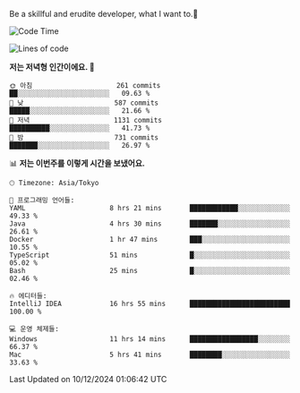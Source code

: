 Be a skillful and erudite developer, what I want to.👶

<!--START_SECTION:waka-->
![Code Time](http://img.shields.io/badge/Code%20Time-1%2C472%20hrs%2039%20mins-blue)

![Lines of code](https://img.shields.io/badge/%EC%A0%80%EB%8A%94%20%EC%97%AC%ED%83%9C%EA%B9%8C%EC%A7%80%20-918.3%20thousand%20%EC%A4%84%EC%9D%98%20%EC%BD%94%EB%93%9C%EB%A5%BC%20%EC%9E%91%EC%84%B1%ED%96%88%EC%96%B4%EC%9A%94.-blue)

**저는 저녁형 인간이에요. 🦉** 

```text
🌞 아침                     261 commits         ██░░░░░░░░░░░░░░░░░░░░░░░   09.63 % 
🌆 낮　                     587 commits         █████░░░░░░░░░░░░░░░░░░░░   21.66 % 
🌃 저녁                     1131 commits        ██████████░░░░░░░░░░░░░░░   41.73 % 
🌙 밤　                     731 commits         ███████░░░░░░░░░░░░░░░░░░   26.97 % 
```


📊 **저는 이번주를 이렇게 시간을 보냈어요.** 

```text
🕑︎ Timezone: Asia/Tokyo

💬 프로그래밍 언어들: 
YAML                     8 hrs 21 mins       ████████████░░░░░░░░░░░░░   49.33 % 
Java                     4 hrs 30 mins       ███████░░░░░░░░░░░░░░░░░░   26.61 % 
Docker                   1 hr 47 mins        ███░░░░░░░░░░░░░░░░░░░░░░   10.55 % 
TypeScript               51 mins             █░░░░░░░░░░░░░░░░░░░░░░░░   05.02 % 
Bash                     25 mins             █░░░░░░░░░░░░░░░░░░░░░░░░   02.46 % 

🔥 에디터들: 
IntelliJ IDEA            16 hrs 55 mins      █████████████████████████   100.00 % 

💻 운영 체제들: 
Windows                  11 hrs 14 mins      █████████████████░░░░░░░░   66.37 % 
Mac                      5 hrs 41 mins       ████████░░░░░░░░░░░░░░░░░   33.63 % 
```


 Last Updated on 10/12/2024 01:06:42 UTC
<!--END_SECTION:waka-->

